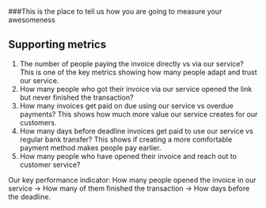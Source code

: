 ###This is the place to tell us how you are going to measure your awesomeness

## Supporting metrics

1. The number of people paying the invoice directly vs via our service? This is one of the key metrics showing how many people adapt and trust our service.
2. How many people who got their invoice via our service opened the link but never finished the transaction?
3. How many invoices get paid on due using our service vs overdue payments? This shows how much more value our service creates for our customers.
4. How many days before deadline invoices get paid to use our service vs regular bank transfer? This shows if creating a more comfortable payment method makes people pay earlier.
5. How many people who have opened their invoice and reach out to customer service?

Our key performance indicator:
How many people opened the invoice in our service -> How many of them finished the transaction -> How days before the deadline.
